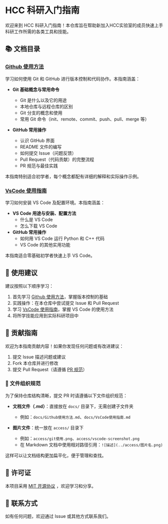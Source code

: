 # HCC 科研入门指南

欢迎来到 HCC 科研入门指南！本仓库旨在帮助新加入HCC实验室的成员快速上手科研工作所需的各类工具和技能。

## 📚 文档目录

### [Github 使用方法](docs/Github使用方法.md)

学习如何使用 Git 和 GitHub 进行版本控制和代码协作。本指南涵盖：

- **Git 基础概念与常用命令**
  - Git 是什么以及它的用途
  - 本地仓库与远程仓库的区别
  - Git 分支的概念和使用
  - 常用 Git 命令（init、remote、commit、push、pull、merge 等）

- **GitHub 常用操作**
  - 认识 GitHub 界面
  - README 文件的编写
  - 如何提交 Issue（问题反馈）
  - Pull Request（代码贡献）的完整流程
  - PR 规范与最佳实践

本指南特别适合初学者，每个概念都配有详细的解释和实际操作示例。

### [VsCode 使用指南](docs/VsCode使用指南.md)

学习如何安装 VS Code 及配置环境。本指南涵盖：

- **VS Code 用途与安装、配置方法**
  - 什么是 VS Code
  - 怎么下载 VS Code
- **GitHub 常用操作**
  - 如何用 VS Code 运行 Python 和 C++ 代码
  - VS Code 的其他实用功能

本指南适合零基础初学者快速上手 VS Code。

## 🎯 使用建议

建议按照以下顺序学习：

1. 首先学习 [Github 使用方法](docs/Github使用方法.md)，掌握版本控制的基础
2. 实践操作：在本仓库中尝试提交 Issue 和 Pull Request
3. 学习 [VsCode 使用指南](docs/VsCode使用指南.md)，掌握 VS Code 的使用方法
4. 将所学技能应用到实际科研项目中

## 🤝 贡献指南

欢迎为本指南贡献内容！如果你发现任何问题或有改进建议：

1. 提交 Issue 描述问题或建议
2. Fork 本仓库并进行修改
3. 提交 Pull Request（请遵循 [PR 规范](docs/Github使用方法.md#pr规范与最佳实践)）

### 📁 文件组织规范

为了保持仓库结构清晰，提交 PR 时请遵循以下文件组织规范：

- **文档文件（.md）**：直接放在 `docs/` 目录下，无需创建子文件夹
  - 例如：`docs/Github使用方法.md`、`docs/VsCode使用指南.md`

- **图片文件**：统一放在 `access/` 目录下
  - 例如：`access/git使用.png`、`access/vscode-screenshot.png`
  - 在 Markdown 文档中使用相对路径引用：`![描述](../access/图片名.png)`

这样可以让文档结构更加扁平化，便于管理和查找。

## 📝 许可证

本项目采用 [MIT 开源协议](MIT%20开源协议.md) ，欢迎学习和分享。

## 📮 联系方式

如有任何问题，欢迎通过 Issue 或其他方式联系我们。
